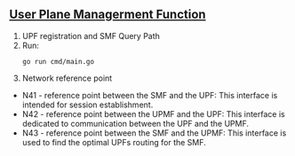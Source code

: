 ## <u> User Plane Managerment Function </u>

1. UPF registration and SMF Query Path 
2. Run:
    ```
    go run cmd/main.go
    ```
3. Network reference point
- N41 - reference point between the SMF and the UPF: This interface is intended for session establishment.
- N42 - reference point between the UPMF and the UPF: This interface is dedicated to communication between the UPF and the UPMF.
- N43 - reference point between the SMF and the UPMF: This interface is used to find the optimal UPFs routing for the SMF.
